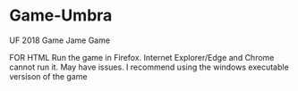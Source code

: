 # Game-Umbra
UF 2018 Game Jame Game

FOR HTML
Run the game in Firefox. Internet Explorer/Edge and Chrome cannot run it. May have issues. I recommend using the windows executable versison of the game
